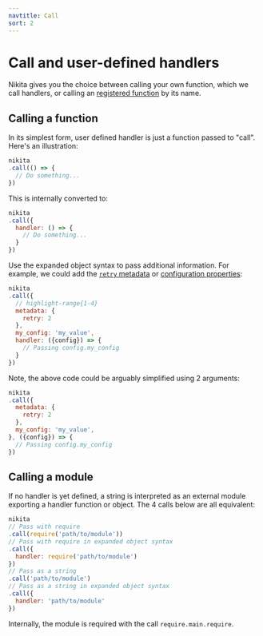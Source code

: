 ```yaml
---
navtitle: Call
sort: 2
---
```


# Call and user-defined handlers

Nikita gives you the choice between calling your own function, which we call handlers, or calling an [registered function](/current/usages/registry) by its name.

## Calling a function

In its simplest form, user defined handler is just a function passed to "call". Here's an illustration:

```js
nikita
.call(() => {
  // Do something...
})
```

This is internally converted to:

```js
nikita
.call({
  handler: () => {
    // Do something...
  }
})
```

Use the expanded object syntax to pass additional information. For example, we could add the [`retry` metadata](/current/metadata/retry) or [configuration properties](/current/action/config):

```js
nikita
.call({
  // highlight-range{1-4}
  metadata: {
    retry: 2
  },
  my_config: 'my_value',
  handler: ({config}) => {
    // Passing config.my_config
  }
})
```

Note, the above code could be arguably simplified using 2 arguments:

```js
nikita
.call({
  metadata: {
    retry: 2
  },
  my_config: 'my_value',
}, ({config}) => {
  // Passing config.my_config
})
```

## Calling a module

If no handler is yet defined, a string is interpreted as an external module exporting a handler function or object. The 4 calls below are all equivalent:

```js
nikita
// Pass with require
.call(require('path/to/module'))
// Pass with require in expanded object syntax
.call({
  handler: require('path/to/module')
})
// Pass as a string
.call('path/to/module')
// Pass as a string in expanded object syntax
.call({
  handler: 'path/to/module'
})
```

Internally, the module is required with the call `require.main.require`.
